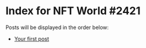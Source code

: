 # Index for NFT World #2421
Posts will be displayed in the order below:

- [Your first post](./001-first.md)

